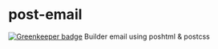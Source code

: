 # post-email

[![Greenkeeper badge](https://badges.greenkeeper.io/post-org/post-email.svg)](https://greenkeeper.io/)
Builder email using poshtml &amp; postcss
